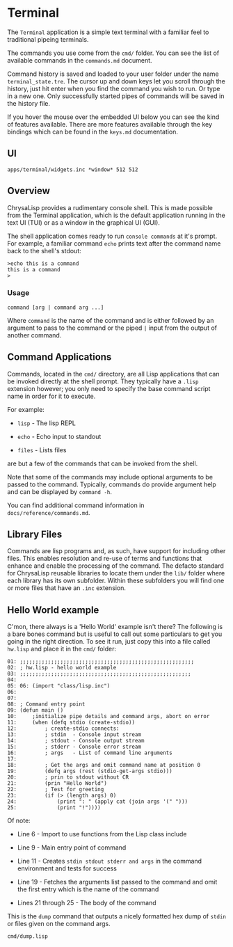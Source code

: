 # Terminal

The `Terminal` application is a simple text terminal with a familiar feel to
traditional pipeing terminals.

The commands you use come from the `cmd/` folder. You can see the list of
available commands in the `commands.md` document.

Command history is saved and loaded to your user folder under the name
`terminal_state.tre`. The cursor up and down keys let you scroll through the
history, just hit enter when you find the command you wish to run. Or type in a
new one. Only successfully started pipes of commands will be saved in the
history file.

If you hover the mouse over the embedded UI below you can see the kind of
features available. There are more features available through the key bindings
which can be found in the `keys.md` documentation.

## UI

```widget
apps/terminal/widgets.inc *window* 512 512
```

## Overview

ChrysaLisp provides a rudimentary console shell. This is made possible from the
Terminal application, which is the default application running in the text UI
(TUI) or as a window in the graphical UI (GUI).

The shell application comes ready to run `console commands` at it's prompt. For
example, a familiar command `echo` prints text after the command name back to
the shell's stdout:

```
>echo this is a command
this is a command
>
```

### Usage

```
command [arg | command arg ...]
```

Where `command` is the name of the command and is either followed by an
argument to pass to the command or the piped `|` input from the output of
another command.

## Command Applications

Commands, located in the `cmd/` directory, are all Lisp applications that can
be invoked directly at the shell prompt. They typically have a `.lisp`
extension however; you only need to specify the base command script name in
order for it to execute.

For example:

* `lisp` - The lisp REPL

* `echo` - Echo input to standout

* `files` - Lists files

are but a few of the commands that can be invoked from the shell.

Note that some of the commands may include optional arguments to be passed to
the command. Typically, commands do provide argument help and can be displayed
by `command -h`.

You can find additional command information in `docs/reference/commands.md`.

## Library Files

Commands are lisp programs and, as such, have support for including other
files. This enables resolution and re-use of terms and functions that enhance
and enable the processing of the command. The defacto standard for ChrysaLisp
reusable libraries to locate them under the `lib/` folder where each library
has its own subfolder. Within these subfolders you will find one or more files
that have an `.inc` extension.

## Hello World example

C'mon, there always is a 'Hello World' example isn't there? The following is a
bare bones command but is useful to call out some particulars to get you going
in the right direction. To see it run, just copy this into a file called
`hw.lisp` and place it in the `cmd/` folder:

```code
01: ;;;;;;;;;;;;;;;;;;;;;;;;;;;;;;;;;;;;;;;;;;;;;;;;;;;;;;;;
02: ; hw.lisp - hello world example
03: ;;;;;;;;;;;;;;;;;;;;;;;;;;;;;;;;;;;;;;;;;;;;;;;;;;;;;;;
04:
05: 06: (import "class/lisp.inc")
06:
07:
08: ; Command entry point
09: (defun main ()
10:     ;initialize pipe details and command args, abort on error
11:     (when (defq stdio (create-stdio))
12:         ; create-stdio connects:
13:         ; stdin  - Console input stream
14:         ; stdout - Console output stream
15:         ; stderr - Console error stream
16:         ; args   - List of command line arguments
17:
18:         ; Get the args and omit command name at position 0
19:         (defq args (rest (stdio-get-args stdio)))
20:         ; prin to stdout without CR
21:         (prin "Hello World")
22:         ; Test for greeting
23:         (if (> (length args) 0)
24:             (print ": " (apply cat (join args '(" ")))
25:             (print "!"))))
```

Of note:

* Line  6 - Import to use functions from the Lisp class include

* Line  9 - Main entry point of command

* Line 11 - Creates `stdin stdout stderr and args` in the command environment
and tests for success

* Line 19 - Fetches the arguments list passed to the command and omit the first
entry which is the name of the command

* Lines 21 through 25 - The body of the command

This is the `dump` command that outputs a nicely formatted hex dump of `stdin`
or files given on the command args.

```file
cmd/dump.lisp
```
